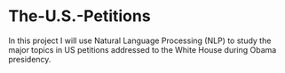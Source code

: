 # The-U.S.-Petitions
In this project I will use Natural Language Processing (NLP) to study the major topics in US petitions addressed to the White House during Obama presidency. 
